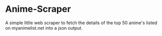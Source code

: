 # Anime-Scraper
A simple little web scraper to fetch the details of the top 50 anime's listed on myanimelist.net into a json output.
